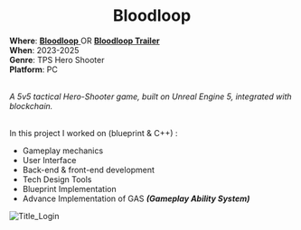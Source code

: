 <h1 align="center"> Bloodloop </h1>
<b>Where</b>: <a href="https://www.bloodloop.com/home"> <b>Bloodloop</b> </a> OR  <a href="https://www.youtube.com/watch?v=hSj4-CQ8qsE"> <b>Bloodloop Trailer</b> </a>  <br />
<b>When</b>: 2023-2025 <br />
<b>Genre</b>: TPS Hero Shooter  <br />
<b>Platform</b>: PC <br /><br />
  
<i> A 5v5 tactical Hero-Shooter game, built on Unreal Engine 5, integrated with blockchain.</i> <br /><br />


In this project I worked on (blueprint & C++) :

- Gameplay mechanics
- User Interface
- Back-end & front-end development
- Tech Design Tools
- Blueprint Implementation
- Advance Implementation of GAS _**(Gameplay Ability System)**_ 


![Title_Login](https://github.com/user-attachments/assets/8af4e79e-33b4-40aa-9e81-8251b9beec81)

